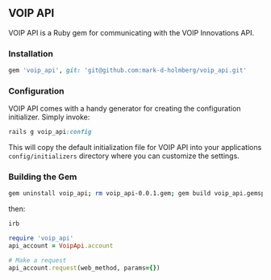 ## VOIP API

VOIP API is a Ruby gem for communicating with the VOIP Innovations API.

### Installation

```ruby
gem 'voip_api', git: 'git@github.com:mark-d-holmberg/voip_api.git'
```

### Configuration

VOIP API comes with a handy generator for creating the configuration initializer. Simply invoke:

```ruby
rails g voip_api:config
```

This will copy the default initialization file for VOIP API into your applications `config/initializers` directory
where you can customize the settings.


### Building the Gem

```sh
gem uninstall voip_api; rm voip_api-0.0.1.gem; gem build voip_api.gemspec; gem install voip_api;
```

then:

```sh
irb
```

```ruby
require 'voip_api'
api_account = VoipApi.account

# Make a request
api_account.request(web_method, params={})
```
